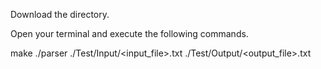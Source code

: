 Download the directory.

Open your terminal and execute the following commands.

make
./parser ./Test/Input/<input_file>.txt ./Test/Output/<output_file>.txt
